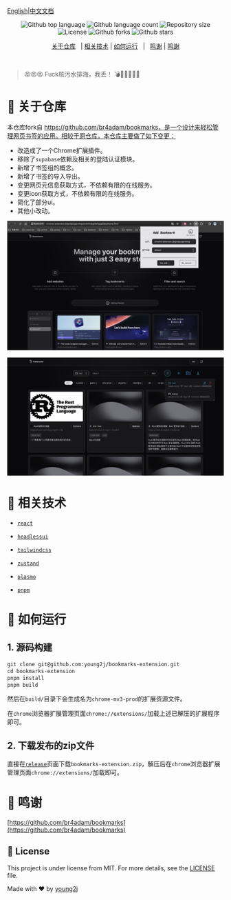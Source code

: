 [English](./README.md)|[中文文档](./README.ZH_CN.md)



<p align="center">
  <img alt="Github top language" src="https://img.shields.io/github/languages/top/young2j/bookmarks-extension?color=56BEB8">
  <img alt="Github language count" src="https://img.shields.io/github/languages/count/young2j/bookmarks-extension?color=56BEB8">
  <img alt="Repository size" src="https://img.shields.io/github/repo-size/young2j/bookmarks-extension?color=56BEB8">
  <img alt="License" src="https://img.shields.io/github/license/young2j/bookmarks-extension?color=56BEB8">
<img alt="Github forks" src="https://img.shields.io/github/forks/young2j/bookmarks-extension?color=56BEB8" />
  <img alt="Github stars" src="https://img.shields.io/github/stars/young2j/bookmarks-extension?color=56BEB8" />
</p>


<p align="center">
  <a href="#dart-关于仓库">关于仓库</a>   |
  <a href="#hammer-相关技术">相关技术</a> |
  <a href="#rocket-如何运行">如何运行</a>   |  
  <a href="#handshake-鸣谢">鸣谢</a> | 
  <a href="#memo-License">鸣谢</a>
</p>



<br>

> 😡😡😡 Fuck核污水排海，我丢！ 💣🗾💥😤😤😤



# :dart: 关于仓库

本仓库fork自 https://github.com/br4adam/bookmarks，是一个设计来轻松管理网页书签的应用。相较于原仓库，本仓库主要做了如下变更：

* 改造成了一个Chrome扩展插件。
* 移除了`supabase`依赖及相关的登陆认证模块。
* 新增了书签组的概念。
* 新增了书签的导入导出。
* 变更网页元信息获取方式，不依赖有限的在线服务。
* 变更icon获取方式，不依赖有限的在线服务。
* 简化了部分ui。
* 其他小改动。



![](./docs/popup.png)

![](./docs/home.png)



# :hammer: 相关技术

* [`react`](https://react.docschina.org/)

* [`headlessui`](https://headlessui.com/)

* [`tailwindcss`](https://tailwind.nodejs.cn/)

* [`zustand`](https://zustand-cn.js.org/)

* [`plasmo`](https://www.plasmo.com/)

* [`pnpm`](https://www.pnpm.cn/)

  

# :rocket: 如何运行

## 1. 源码构建

```shell
git clone git@github.com:young2j/bookmarks-extension.git
cd bookmarks-extension
pnpm install
pnpm build
```

然后在`build/`目录下会生成名为`chrome-mv3-prod`的扩展资源文件。

在`chrome`浏览器扩展管理页面`chrome://extensions/`加载上述已解压的扩展程序即可。

## 2. 下载发布的zip文件

直接在[`release`](https://github.com/young2j/bookmarks-extension/releases)页面下载`bookmarks-extension.zip`，解压后在`chrome`浏览器扩展管理页面`chrome://extensions/`加载即可。



# :handshake: 鸣谢

 [https://github.com/br4adam/bookmarks](https://github.com/br4adam/bookmarks)



## :memo: License

This project is under license from MIT. For more details, see the [LICENSE](LICENSE.md) file.

Made with ❤️ by  [young2j](https://github.com/young2j)
